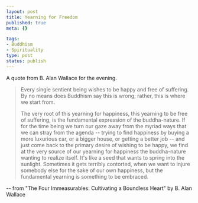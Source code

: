 ```yaml
--- 
layout: post
title: Yearning for Freedom
published: true
meta: {}

tags: 
- Buddhism
- Spirituality
type: post
status: publish
---
```

A quote from B. Alan Wallace for the evening.
<blockquote>Every single sentient being wishes to be happy and free of suffering. By no means does Buddhism say this is wrong; rather, this is where we start from.

The very root of this yearning for happiness, this yearning to be free of suffering, is the fundamental expression of the buddha-nature. If for the time being we turn our gaze away from the myriad ways that we can stray from the agenda -- trying to find happiness by buying a more luxurious car, or a bigger house, or getting a better job -- and just come back to the primary desire of wishing to be happy, we find at the very source of our yearning for happiness the buddha-nature wanting to realize itself. It's like a seed that wants to spring into the sunlight. Sometimes it gets terribly contorted, when we want to injure somebody else for the sake of our own happiness, but the fundamental yearning is something to be embraced.</blockquote>
-- from "The Four Immeasurables: Cultivating a Boundless Heart" by B. Alan Wallace
